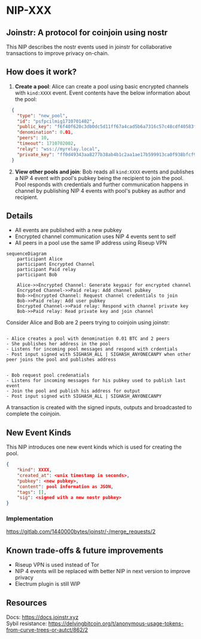 # NIP-XXX

## Joinstr: A protocol for coinjoin using nostr 

This NIP describes the nostr events used in joinstr for collaborative transactions to improve privacy on-chain.

## How does it work?

1. **Create a pool**: Alice can create a pool using basic encrypted channels with `kind:XXXX` event. Event contents have the below information about the pool:

```json
  {
    "type": "new_pool",
    "id": "psfpcilmig1710701402",
    "public_key": "f6f40f620c3db0dc5d11ff67a4cad5b6a7316c57c48cdf40583f54bbbc2d7b49",
    "denomination": 0.01,
    "peers": 10,
    "timeout": 1710702002,
    "relay": "wss://myrelay.local",
    "private_key": "ff0d49343aa8277b38ab4b1c2aa1ae17b599913ca0f938bfcf9aa2a5f30eb9d6"
  }
```

2. **View other pools and join**: Bob reads all `kind:XXXX` events and publishes a NIP 4 event with pool's pubkey being the recipient to join the pool. Pool responds with credentials and further communication happens in channel by publishing NIP 4 events with pool's pubkey as author and recipient.

## Details

- All events are published with a new pubkey
- Encrypted channel communication uses NIP 4 events sent to self
- All peers in a pool use the same IP address using Riseup VPN

```mermaid
sequenceDiagram
    participant Alice
    participant Encrypted Channel
    participant Paid relay
    participant Bob

    Alice->>Encrypted Channel: Generate keypair for encrypted channel
    Encrypted Channel->>Paid relay: Add channel pubkey
    Bob->>Encrypted Channel: Request channel credentials to join
    Bob->>Paid relay: Add user pubkey
    Encrypted Channel->>Paid relay: Respond with channel private key
    Bob->>Paid relay: Read private key and join channel
```

Consider Alice and Bob are 2 peers trying to coinjoin using joinstr:

```

- Alice creates a pool with denomination 0.01 BTC and 2 peers
- She publishes her address in the pool
- Listens for incoming pool messages and respond with crdentials
- Post input signed with SIGHASH_ALL | SIGHASH_ANYONECANPY when other peer joins the pool and publishes address

```

```

- Bob request pool credenatials
- Listens for incoming messages for his pubkey used to publish last event
- Join the pool and publish his address for output
- Post input signed with SIGHASH_ALL | SIGHASH_ANYONECANPY

```

A transaction is created with the signed inputs, outputs and broadcasted to complete the coinjoin.

## New Event Kinds

This NIP introduces one new event kinds which is used for creating the pool.


```json
{
    "kind": XXXX,
    "created_at": <unix timestamp in seconds>,
    "pubkey": <new pubkey>,
    "content": pool information as JSON,
    "tags": [],
    "sig": <signed with a new nostr pubkey> 
}
```

### Implementation

https://gitlab.com/1440000bytes/joinstr/-/merge_requests/2

## Known trade-offs & future improvements

- Riseup VPN is used instead of Tor
- NIP 4 events will be replaced with better NIP in next version to improve privacy
- Electrum plugin is still WIP

## Resources

Docs: https://docs.joinstr.xyz  
Sybil resistance: https://delvingbitcoin.org/t/anonymous-usage-tokens-from-curve-trees-or-autct/862/2
